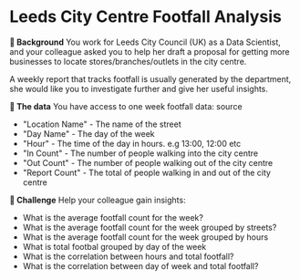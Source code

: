 # Leeds City Centre Footfall Analysis

**📖 Background**
You work for Leeds City Council (UK) as a Data Scientist, and your colleague asked you to help her draft a proposal for getting more businesses to locate stores/branches/outlets in the city centre.

A weekly report that tracks footfall is usually generated by the department, she would like you to investigate further and give her useful insights.

**💾 The data**
You have access to one week footfall data: source

- "Location Name" - The name of the street
- "Day Name" - The day of the week
- "Hour" - The time of the day in hours. e.g 13:00, 12:00 etc
- "In Count" - The number of people walking into the city centre
- "Out Count" - The number of people walking out of the city centre
- "Report Count" - The total of people walking in and out of the city centre

**💪 Challenge**
Help your colleague gain insights:

- What is the average footfall count for the week?
- What is the average footfall count for the week grouped by streets?
- What is the average footfall count for the week grouped by hours
- What is total footbal grouped by day of the week
- What is the correlation between hours and total footfall?
- What is the correlation between day of week and total footfall?
